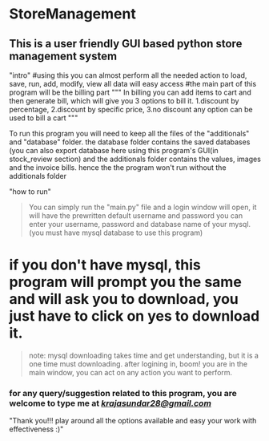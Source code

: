 # StoreManagement

## This is a user friendly GUI based python store management system
"intro"
#using this you can almost perform all the needed action to load, save, run, add, modify, view all data will easy access
#the main part of this program will be the billing part
"""
In billing you can add items to cart and then generate bill, which will give you 3 options to bill it.
1.discount by percentage, 2.discount by specific price, 3.no discount
any option can be used to bill a cart
"""

To run this program you will need to keep all the files of the "additionals" and "database" folder.
the database folder contains the saved databases (you can also export database here using this program's GUI(in stock_review section)
and the additionals folder contains the values, images and the invoice bills.
hence the the program won't run without the additionals folder

"how to run"
> You can simply run the "main.py" file and a login window will open, it will have the prewritten default username and password
> you can enter your username, password and database name of your mysql. (you must have mysql database to use this program)
# if you don't have mysql, this program will prompt you the same and will ask you to download, you just have to click on yes to download it.
> note: mysql downloading takes time and get understanding, but it is a one time must downloading.
> after logining in, boom! you are in the main window, you can act on any action you want to perform.


### for any query/suggestion related to this program, you are welcome to type me at *krajasundar28@gmail.com*
"Thank you!!! play around all the options available and easy your work with effectiveness :)"
